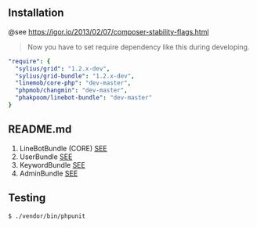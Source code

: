 ## Installation
@see https://igor.io/2013/02/07/composer-stability-flags.html

> Now you have to set require dependency like this during developing. 
```yaml
"require": {
  "sylius/grid": "1.2.x-dev",
  "sylius/grid-bundle": "1.2.x-dev",
  "linemob/core-php": "dev-master",
  "phpmob/changmin": "dev-master",
  "phakpoom/linebot-bundle": "dev-master"
}
```
## README.md
1. LineBotBundle (CORE)
[SEE](https://github.com/phakpoom/LineBotBundle/blob/master/src/LineMob/LineBotBundle/README.md)
2. UserBundle
[SEE](https://github.com/phakpoom/LineBotBundle/blob/master/src/LineMob/UserBundle/README.md)
3. KeywordBundle
[SEE](https://github.com/phakpoom/LineBotBundle/blob/master/src/LineMob/KeywordBundle/README.md)
4. AdminBundle
[SEE](https://github.com/phakpoom/LineBotBundle/blob/master/src/LineMob/AdminBundle/README.md)

## Testing
```
$ ./vendor/bin/phpunit
```
